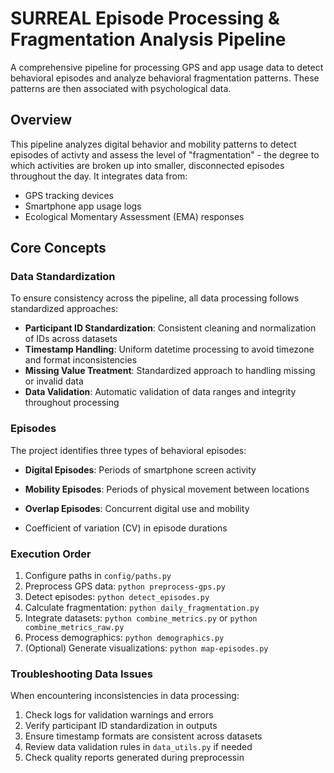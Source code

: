 # SURREAL Episode Processing & Fragmentation Analysis Pipeline

A comprehensive pipeline for processing GPS and app usage data to detect behavioral episodes and analyze behavioral fragmentation patterns. These patterns are then associated with psychological data.

## Overview

This pipeline analyzes digital behavior and mobility patterns to detect episodes of activty and assess the level of  "fragmentation" - the degree to which activities are broken up into smaller, disconnected episodes throughout the day. It integrates data from:

- GPS tracking devices
- Smartphone app usage logs  
- Ecological Momentary Assessment (EMA) responses

## Core Concepts

### Data Standardization

To ensure consistency across the pipeline, all data processing follows standardized approaches:

- **Participant ID Standardization**: Consistent cleaning and normalization of IDs across datasets
- **Timestamp Handling**: Uniform datetime processing to avoid timezone and format inconsistencies
- **Missing Value Treatment**: Standardized approach to handling missing or invalid data
- **Data Validation**: Automatic validation of data ranges and integrity throughout processing

### Episodes

The project identifies three types of behavioral episodes:

- **Digital Episodes**: Periods of smartphone screen activity
- **Mobility Episodes**: Periods of physical movement between locations
- **Overlap Episodes**: Concurrent digital use and mobility

- Coefficient of variation (CV) in episode durations

### Execution Order

1. Configure paths in `config/paths.py`
2. Preprocess GPS data: `python preprocess-gps.py`
3. Detect episodes: `python detect_episodes.py`
4. Calculate fragmentation: `python daily_fragmentation.py`
5. Integrate datasets: `python combine_metrics.py` or `python combine_metrics_raw.py`
6. Process demographics: `python demographics.py`
7. (Optional) Generate visualizations: `python map-episodes.py`

### Troubleshooting Data Issues

When encountering inconsistencies in data processing:

1. Check logs for validation warnings and errors
2. Verify participant ID standardization in outputs
3. Ensure timestamp formats are consistent across datasets
4. Review data validation rules in `data_utils.py` if needed
5. Check quality reports generated during preprocessin

